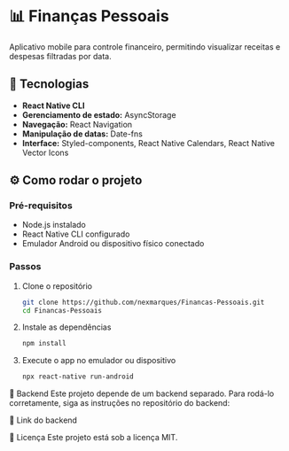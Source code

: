 # 📊 Finanças Pessoais  

Aplicativo mobile para controle financeiro, permitindo visualizar receitas e despesas filtradas por data.  

## 🚀 Tecnologias  

- **React Native CLI**  
- **Gerenciamento de estado:** AsyncStorage  
- **Navegação:** React Navigation  
- **Manipulação de datas:** Date-fns  
- **Interface:** Styled-components, React Native Calendars, React Native Vector Icons  

## ⚙️ Como rodar o projeto  

### Pré-requisitos  
- Node.js instalado  
- React Native CLI configurado  
- Emulador Android ou dispositivo físico conectado  

### Passos  

1. Clone o repositório  
   ```bash
   git clone https://github.com/nexmarques/Financas-Pessoais.git
   cd Financas-Pessoais
   ```

2. Instale as dependências
   ```bash
   npm install
   ```

3. Execute o app no emulador ou dispositivo
   ```bash
   npx react-native run-android
   ```

🔗 Backend
Este projeto depende de um backend separado. Para rodá-lo corretamente, siga as instruções no repositório do backend:

🔗 Link do backend


📄 Licença
Este projeto está sob a licença MIT.
